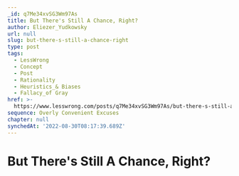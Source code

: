 ```yaml
---
_id: q7Me34xvSG3Wm97As
title: But There's Still A Chance, Right?
author: Eliezer_Yudkowsky
url: null
slug: but-there-s-still-a-chance-right
type: post
tags:
  - LessWrong
  - Concept
  - Post
  - Rationality
  - Heuristics_& Biases
  - Fallacy_of Gray
href: >-
  https://www.lesswrong.com/posts/q7Me34xvSG3Wm97As/but-there-s-still-a-chance-right
sequence: Overly Convenient Excuses
chapter: null
synchedAt: '2022-08-30T08:17:39.689Z'
---
```


# But There's Still A Chance, Right?
